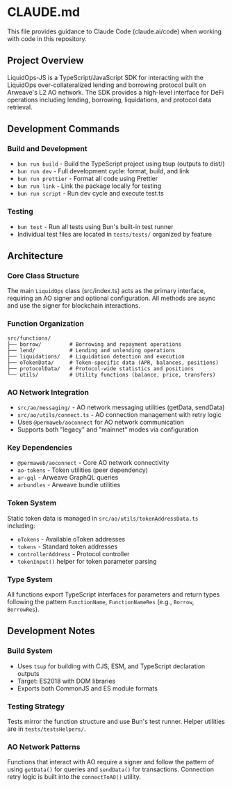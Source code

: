 # CLAUDE.md

This file provides guidance to Claude Code (claude.ai/code) when working with code in this repository.

## Project Overview

LiquidOps-JS is a TypeScript/JavaScript SDK for interacting with the LiquidOps over-collateralized lending and borrowing protocol built on Arweave's L2 AO network. The SDK provides a high-level interface for DeFi operations including lending, borrowing, liquidations, and protocol data retrieval.

## Development Commands

### Build and Development

- `bun run build` - Build the TypeScript project using tsup (outputs to dist/)
- `bun run dev` - Full development cycle: format, build, and link
- `bun run prettier` - Format all code using Prettier
- `bun run link` - Link the package locally for testing
- `bun run script` - Run dev cycle and execute test.ts

### Testing

- `bun test` - Run all tests using Bun's built-in test runner
- Individual test files are located in `tests/tests/` organized by feature

## Architecture

### Core Class Structure

The main `LiquidOps` class (src/index.ts) acts as the primary interface, requiring an AO signer and optional configuration. All methods are async and use the signer for blockchain interactions.

### Function Organization

```
src/functions/
├── borrow/         # Borrowing and repayment operations
├── lend/           # Lending and unlending operations
├── liquidations/   # Liquidation detection and execution
├── oTokenData/     # Token-specific data (APR, balances, positions)
├── protocolData/   # Protocol-wide statistics and positions
└── utils/          # Utility functions (balance, price, transfers)
```

### AO Network Integration

- `src/ao/messaging/` - AO network messaging utilities (getData, sendData)
- `src/ao/utils/connect.ts` - AO connection management with retry logic
- Uses `@permaweb/aoconnect` for AO network communication
- Supports both "legacy" and "mainnet" modes via configuration

### Key Dependencies

- `@permaweb/aoconnect` - Core AO network connectivity
- `ao-tokens` - Token utilities (peer dependency)
- `ar-gql` - Arweave GraphQL queries
- `arbundles` - Arweave bundle utilities

### Token System

Static token data is managed in `src/ao/utils/tokenAddressData.ts` including:

- `oTokens` - Available oToken addresses
- `tokens` - Standard token addresses
- `controllerAddress` - Protocol controller
- `tokenInput()` helper for token parameter parsing

### Type System

All functions export TypeScript interfaces for parameters and return types following the pattern `FunctionName`, `FunctionNameRes` (e.g., `Borrow`, `BorrowRes`).

## Development Notes

### Build System

- Uses `tsup` for building with CJS, ESM, and TypeScript declaration outputs
- Target: ES2018 with DOM libraries
- Exports both CommonJS and ES module formats

### Testing Strategy

Tests mirror the function structure and use Bun's test runner. Helper utilities are in `tests/testsHelpers/`.

### AO Network Patterns

Functions that interact with AO require a signer and follow the pattern of using `getData()` for queries and `sendData()` for transactions. Connection retry logic is built into the `connectToAO()` utility.
